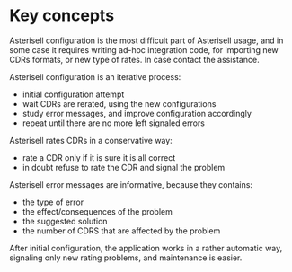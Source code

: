 # Key concepts 

Asterisell configuration is the most difficult part of Asterisell usage, and in some case it requires writing ad-hoc integration code,
for importing new CDRs formats, or new type of rates. In case contact the assistance.

Asterisell configuration is an iterative process:

  - initial configuration attempt
  - wait CDRs are rerated, using the new configurations
  - study error messages, and improve configuration accordingly
  - repeat until there are no more left signaled errors

Asterisell rates CDRs in a conservative way:

  - rate a CDR only if it is sure it is all correct
  - in doubt refuse to rate the CDR and signal the problem

Asterisell error messages are informative, because they contains:

  - the type of error
  - the effect/consequences of the problem
  - the suggested solution
  - the number of CDRS that are affected by the problem
  
After initial configuration, the application works in a rather automatic way, signaling only new rating problems, and maintenance is easier.

